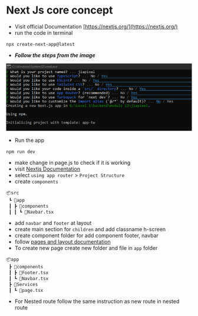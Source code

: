 # Next Js core concept

- Visit official Documentation [https://nextjs.org/](https://nextjs.org/)
- run the code in terminal
```
npx create-next-app@latest
```
- ***Follow the steps from the image***

![alt text](image-1.png)

- Run the app
```
npm run dev
```
- make change in page.js to check if it is working
- visit [Nextjs Documentation](https://nextjs.org/docs/app/getting-started/project-structure)
- select `using app router` > `Project Structure`
- create `components`
```
📦src
 ┗ 📂app
 ┃ ┣ 📂components
 ┃ ┃ ┗ 📜Navbar.tsx

```
- add `navbar` and `footer` at layout 
- create main section for `children` and add classname h-screen
- create component folder for add component footer, navbar
- follow [pages and layout documentation](https://nextjs.org/docs/app/getting-started/layouts-and-pages)
- To create new page create new folder and file in `app` folder
```
📦app
 ┣ 📂components
 ┃ ┣ 📜Footer.tsx
 ┃ ┗ 📜Navbar.tsx
 ┣ 📂Services
 ┃ ┗ 📜page.tsx

 ```
 - For Nested route follow the same instruction as new route in nested route